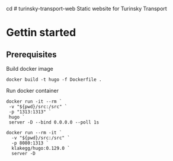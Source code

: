 cd # turinsky-transport-web
Static website for Turinsky Transport

# Gettin started

## Prerequisites

Build docker image
```powersheel
docker build -t hugo -f Dockerfile .
```

Run docker container
```powersheel
docker run -it --rm `
 -v "${pwd}/src:/src" `
 -p "1313:1313" `
 hugo `
 server -D --bind 0.0.0.0 --poll 1s

docker run --rm -it `
  -v "${pwd}/src:/src" `
  -p 8080:1313 `
  klakegg/hugo:0.129.0 `
  server -D
```